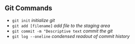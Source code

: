 ## Git Commands
- `git init` *initialize git*
- `git add [filename]` *add file to the staging area*
- `git commit -m "Descriptive text` *commit the git*
- `git log --oneline` *condensed readout of commit history*